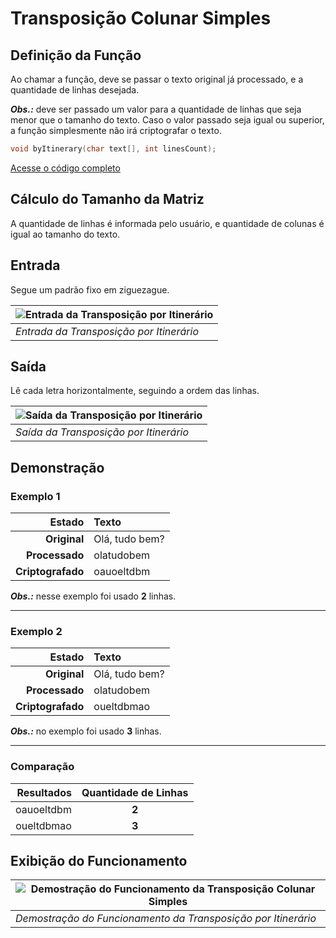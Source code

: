 # Transposição Colunar Simples

## Definição da Função

Ao chamar a função, deve se passar o texto original já processado, e a quantidade de linhas desejada.

***Obs.:*** deve ser passado um valor para a quantidade de linhas que seja menor que o tamanho do texto. Caso o valor passado seja igual ou superior, a função simplesmente não irá criptografar o texto.

```c
void byItinerary(char text[], int linesCount);
```

[Acesse o código completo](https://github.com/DavidGomesh/cryptography-with-geometric-transpositions/blob/master/geometric-transpositions/by-itinerary.h)

## Cálculo do Tamanho da Matriz

A quantidade de linhas é informada pelo usuário, e quantidade de colunas é igual ao tamanho do texto.

## Entrada

Segue um padrão fixo em ziguezague.

| ![Entrada da Transposição por Itinerário](https://user-images.githubusercontent.com/65545355/89744302-f1c3d180-da81-11ea-8c73-153e0e818adb.jpg "Entrada da Transposição por Itinerário") |
|-|
| *Entrada da Transposição por Itinerário* |

## Saída

Lê cada letra horizontalmente, seguindo a ordem das linhas.

| ![Saída da Transposição por Itinerário](https://user-images.githubusercontent.com/65545355/89744393-bece0d80-da82-11ea-92b2-35dd36511ef9.jpg "Saída da Transposição por Itinerário") |
|-|
| *Saída da Transposição por Itinerário* |

## Demonstração

### Exemplo 1

Estado | Texto
 -: | :-
**Original** | Olá, tudo bem?
**Processado** | olatudobem
**Criptografado** | oauoeltdbm

***Obs.:*** nesse exemplo foi usado **2** linhas.

---

### Exemplo 2

Estado | Texto
 -: | :-
**Original** | Olá, tudo bem?
**Processado** | olatudobem
**Criptografado** | oueltdbmao

***Obs.:*** no exemplo foi usado **3** linhas.

---

### Comparação

Resultados | Quantidade de Linhas
-:|:-:
oauoeltdbm | **2**
oueltdbmao | **3**

## Exibição do Funcionamento

| ![Demostração do Funcionamento da Transposição Colunar Simples](https://user-images.githubusercontent.com/65545355/89744536-4a946980-da84-11ea-85a0-4128e983399d.gif "Demostração do Funcionamento da Transposição Colunar Simples") |
|-|
| *Demostração do Funcionamento da Transposição por Itinerário* |
